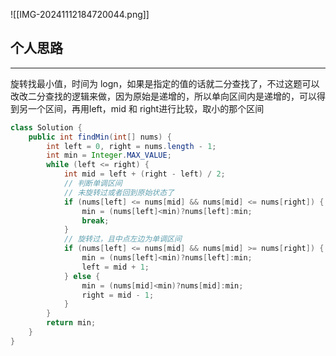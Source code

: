 ![[IMG-20241112184720044.png]]
## 个人思路
---
旋转找最小值，时间为 logn，如果是指定的值的话就二分查找了，不过这题可以改改二分查找的逻辑来做，因为原始是递增的，所以单向区间内是递增的，可以得到另一个区间，再用left，mid 和 right进行比较，取小的那个区间

```JAVA
class Solution {
    public int findMin(int[] nums) {
        int left = 0, right = nums.length - 1;
        int min = Integer.MAX_VALUE;
        while (left <= right) {
            int mid = left + (right - left) / 2;
            // 判断单调区间
            // 未旋转过或者回到原始状态了
            if (nums[left] <= nums[mid] && nums[mid] <= nums[right]) {
                min = (nums[left]<min)?nums[left]:min;
                break;
            }
            // 旋转过，且中点左边为单调区间
            if (nums[left] <= nums[mid] && nums[mid] >= nums[right]) {
                min = (nums[left]<min)?nums[left]:min;
                left = mid + 1;
            } else {
                min = (nums[mid]<min)?nums[mid]:min;
                right = mid - 1;
            }
        }
        return min;
    }
}
```

